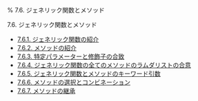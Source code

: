 % 7.6. ジェネリック関数とメソッド

7.6. ジェネリック関数とメソッド

- [7.6.1. ジェネリック関数の紹介](7.6.1.html)
- [7.6.2. メソッドの紹介](7.6.2.html)
- [7.6.3. 特定パラメーターと修飾子の合致](7.6.3.html)
- [7.6.4. ジェネリック関数の全てのメソッドのラムダリストの合意](7.6.4.html)
- [7.6.5. ジェネリック関数とメソッドのキーワード引数](7.6.5.html)
- [7.6.6. メソッドの選択とコンビネーション](7.6.6.html)
- [7.6.7. メソッドの継承](7.6.7.html)
